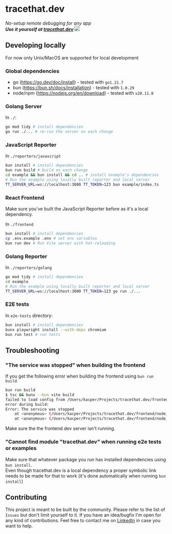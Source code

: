 # tracethat.dev

_No-setup remote debugging for any app_  
**_Use it yourself at [tracethat.dev](https://tracethat.dev)
![](./docs/demo.gif)_**

## Developing locally

For now only Unix/MacOS are supported for local development

### Global dependencies

- go (https://go.dev/doc/install) - tested with `go1.21.7`
- bun (https://bun.sh/docs/installation) - tested with `1.0.29`
- node/npm (https://nodejs.org/en/download) - tested with `v20.11.0`

### Golang Server

In `./`:

```bash
go mod tidy # install dependencies
go run ./... # re-run the server on each change
```

### JavaScript Reporter

In `./reporters/javascript`

```bash
bun install # install dependencies
bun run build # build on each change
cd example && bun install && cd .. # install example's dependencies
# Run the example using locally built reporter and local server
TT_SERVER_URL=ws://localhost:3000 TT_TOKEN=123 bun example/index.ts
```

### React Frontend

Make sure you've built the JavaScript Reporter before as it's a local dependency.

In `./frontend`

```bash
bun install # install dependencies
cp .env.example .env # set env variables
bun run dev # Run Vite server with hot-reloading
```

### Golang Reporter

In `./reporters/golang`

```bash
go mod tidy # install dependencies
cd example
# Run the example using locally built reporter and local server
TT_SERVER_URL=ws://localhost:3000 TT_TOKEN=123 go run ./...
```

### E2E tests

In `e2e-tests` directory:

```bash
bun install # install dependencies
bunx playwright install --with-deps chromium
bun run test # run tests
```

## Troubleshooting

### "The service was stopped" when building the frontend

If you get the following error when building the frontend using `bun run build`

```bash
bun run build
$ tsc && bunx --bun vite build
failed to load config from /Users/kacper/Projects/tracethat.dev/frontend/vite.config.ts
error during build:
Error: The service was stopped
    at <anonymous> (/Users/kacper/Projects/tracethat.dev/frontend/node_modules/esbuild/lib/main.js:1084:29)
    at <anonymous> (/Users/kacper/Projects/tracethat.dev/frontend/node_modules/esbuild/lib/main.js:704:9)
```

Make sure the the frontend dev server isn't running.

### "Cannot find module "tracethat.dev" when running e2e tests or examples

Make sure that whatever package you run has installed dependencies using `bun install`.  
Even though tracethat.dev is a local dependency a proper symbolic link needs to be made for that to work (it's done automatically when running `bun install`)

## Contributing

This project is meant to be built by the community.
Please refer to the list of `Issues` but don't limit yourself to it.
If you have an idea/bugfix I'm open for any kind of contributions.
Feel free to contact me on [LinkedIn](https://www.linkedin.com/in/kacper-pietrzak/) in case you want to help.
